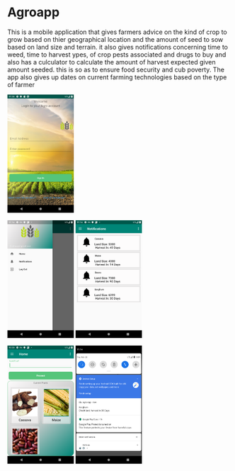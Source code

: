 # Agroapp
This is a mobile application that gives farmers advice on the kind of crop to grow based on thier geographical location and the amount of seed to sow based on land size and terrain. it also gives notifications concerning time to weed, time to harvest ypes, of crop pests associated and drugs to buy and also has a culculator to calculate the amount of harvest expected given amount seeded. this is so as to ensure food security and cub poverty. The app also gives up dates on current farming technologies based on the type of farmer 



<img src="Screenshot_1575013118.png" width="150">

<img src="Screenshot_1575011663.png" width="150"> <img src="Screenshot_1575011669.png" width="150">

<img src="Screenshot_1575007238.png" width="150"> <img src="Screenshot_1575011695.png" width="150">
